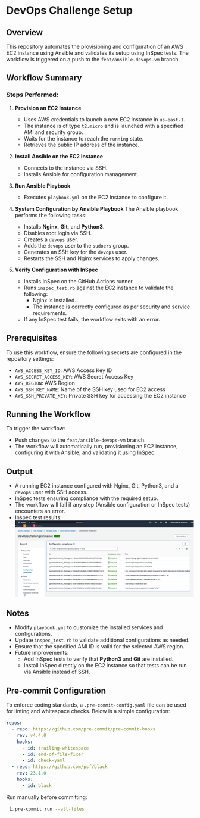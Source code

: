 # DevOps Challenge Setup

## Overview

This repository automates the provisioning and configuration of an AWS EC2 instance using Ansible and validates its setup using InSpec tests. The workflow is triggered on a push to the `feat/ansible-devops-vm` branch.

## Workflow Summary

### Steps Performed:

1. **Provision an EC2 Instance**

   - Uses AWS credentials to launch a new EC2 instance in `us-east-1`.
   - The instance is of type `t2.micro` and is launched with a specified AMI and security group.
   - Waits for the instance to reach the `running` state.
   - Retrieves the public IP address of the instance.

2. **Install Ansible on the EC2 Instance**

   - Connects to the instance via SSH.
   - Installs Ansible for configuration management.

3. **Run Ansible Playbook**

   - Executes `playbook.yml` on the EC2 instance to configure it.

4. **System Configuration by Ansible Playbook**
   The Ansible playbook performs the following tasks:

   - Installs **Nginx**, **Git**, and **Python3**.
   - Disables root login via SSH.
   - Creates a `devops` user.
   - Adds the `devops` user to the `sudoers` group.
   - Generates an SSH key for the `devops` user.
   - Restarts the SSH and Nginx services to apply changes.

5. **Verify Configuration with InSpec**

   - Installs InSpec on the GitHub Actions runner.
   - Runs `inspec_test.rb` against the EC2 instance to validate the following:
     - Nginx is installed.
     - The instance is correctly configured as per security and service requirements.
   - If any InSpec test fails, the workflow exits with an error.

## Prerequisites

To use this workflow, ensure the following secrets are configured in the repository settings:

- `AWS_ACCESS_KEY_ID`: AWS Access Key ID
- `AWS_SECRET_ACCESS_KEY`: AWS Secret Access Key
- `AWS_REGION`: AWS Region
- `AWS_SSH_KEY_NAME`: Name of the SSH key used for EC2 access
- `AWS_SSH_PRIVATE_KEY`: Private SSH key for accessing the EC2 instance

## Running the Workflow

To trigger the workflow:

- Push changes to the `feat/ansible-devops-vm` branch.
- The workflow will automatically run, provisioning an EC2 instance, configuring it with Ansible, and validating it using InSpec.

## Output

- A running EC2 instance configured with Nginx, Git, Python3, and a `devops` user with SSH access.
- InSpec tests ensuring compliance with the required setup.
- The workflow will fail if any step (Ansible configuration or InSpec tests) encounters an error.
- Inspec test results:
![alt text](docs/image.png)

## Notes

- Modify `playbook.yml` to customize the installed services and configurations.
- Update `inspec_test.rb` to validate additional configurations as needed.
- Ensure that the specified AMI ID is valid for the selected AWS region.
- Future improvements:
  - Add InSpec tests to verify that **Python3** and **Git** are installed.
  - Install InSpec directly on the EC2 instance so that tests can be run via Ansible instead of SSH.

## Pre-commit Configuration

To enforce coding standards, a `.pre-commit-config.yaml` file can be used for linting and whitespace checks. Below is a simple configuration:

```yaml
repos:
  - repo: https://github.com/pre-commit/pre-commit-hooks
    rev: v4.4.0
    hooks:
      - id: trailing-whitespace
      - id: end-of-file-fixer
      - id: check-yaml
  - repo: https://github.com/psf/black
    rev: 23.1.0
    hooks:
      - id: black
```

Run manually before committing:

1.
   ```bash
   pre-commit run --all-files
   ```
